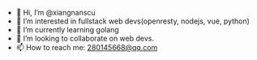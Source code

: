 - 👋 Hi, I’m @xiangnanscu
- 👀 I’m interested in fullstack web devs(openresty, nodejs, vue, python)
- 🌱 I’m currently learning golang
- 💞️ I’m looking to collaborate on web devs.
- 📫 How to reach me: 280145668@qq.com

<!---
xiangnanscu/xiangnanscu is a ✨ special ✨ repository because its `README.md` (this file) appears on your GitHub profile.
You can click the Preview link to take a look at your changes.
--->
